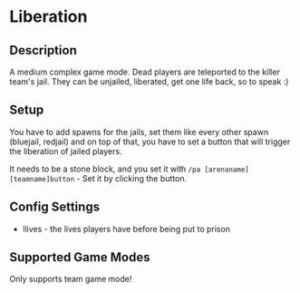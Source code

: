 # Liberation

## Description

A medium complex game mode. Dead players are teleported to the killer team's jail. 
They can be unjailed, liberated, get one life back, so to speak :)

## Setup

You have to add spawns for the jails, set them like every other spawn (bluejail, redjail) and on top of that, 
you have to set a button that will trigger the liberation of jailed players. 

It needs to be a stone block, and you set it with `/pa [arenaname] [teamname]button` \- Set it by clicking the button.

## Config Settings

- llives \- the lives players have before being put to prison 


## Supported Game Modes

Only supports team game mode!
